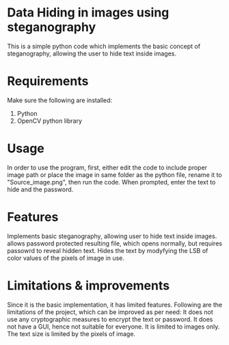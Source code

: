 # Data Hiding in images using steganography
This is a simple python code which implements the basic concept of steganography, allowing the user to hide text inside images.

# Requirements
Make sure the following are installed:
1. Python
2. OpenCV python library

# Usage
In order to use the program, first, either edit the code to include proper image path or place the image in same folder as the python file, rename it to "Source_image.png", then run the code.
When prompted, enter the text to hide and the password.

# Features
Implements basic steganography, allowing user to hide text inside images.
allows password protected resulting file, which opens normally, but requires passowrd to reveal hidden text.
Hides the text by modyfying the LSB of color values of the pixels of image in use.

# Limitations & improvements
Since it is the basic implementation, it has limited features. Following are the limitations of the project, which can be improved as per need:
It does not use any cryptographic measures to encrypt the text or password.
It does not have a GUI, hence not suitable for everyone.
It is limited to images only.
The text size is limited by the pixels of image.
